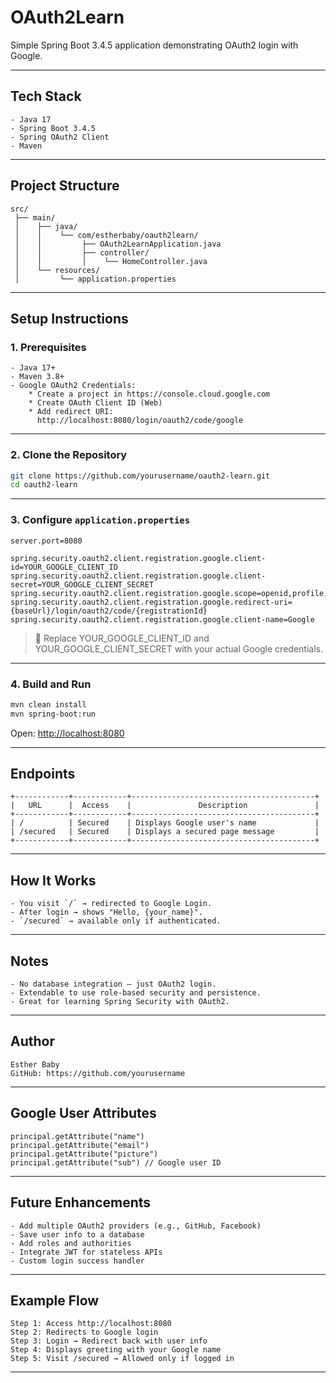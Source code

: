 # OAuth2Learn

Simple Spring Boot 3.4.5 application demonstrating OAuth2 login with Google.

---

## Tech Stack

```
- Java 17
- Spring Boot 3.4.5
- Spring OAuth2 Client
- Maven
```

---

## Project Structure

```
src/
 ├── main/
 │    ├── java/
 │    │    └── com/estherbaby/oauth2learn/
 │    │         ├── OAuth2LearnApplication.java
 │    │         ├── controller/
 │    │         │    └── HomeController.java
 │    └── resources/
 │         └── application.properties
```

---

## Setup Instructions

### 1. Prerequisites

```
- Java 17+
- Maven 3.8+
- Google OAuth2 Credentials:
    * Create a project in https://console.cloud.google.com
    * Create OAuth Client ID (Web)
    * Add redirect URI:
      http://localhost:8080/login/oauth2/code/google
```

---

### 2. Clone the Repository

```bash
git clone https://github.com/yourusername/oauth2-learn.git
cd oauth2-learn
```

---

### 3. Configure `application.properties`

```properties
server.port=8080

spring.security.oauth2.client.registration.google.client-id=YOUR_GOOGLE_CLIENT_ID
spring.security.oauth2.client.registration.google.client-secret=YOUR_GOOGLE_CLIENT_SECRET
spring.security.oauth2.client.registration.google.scope=openid,profile,email
spring.security.oauth2.client.registration.google.redirect-uri={baseUrl}/login/oauth2/code/{registrationId}
spring.security.oauth2.client.registration.google.client-name=Google
```

> 🔐 Replace YOUR_GOOGLE_CLIENT_ID and YOUR_GOOGLE_CLIENT_SECRET with your actual Google credentials.

---

### 4. Build and Run

```bash
mvn clean install
mvn spring-boot:run
```

Open: [http://localhost:8080](http://localhost:8080)

---

## Endpoints

```
+------------+------------+-----------------------------------------+
|   URL      |  Access    |               Description               |
+------------+------------+-----------------------------------------+
| /          | Secured    | Displays Google user's name             |
| /secured   | Secured    | Displays a secured page message         |
+------------+------------+-----------------------------------------+
```

---

## How It Works

```
- You visit `/` → redirected to Google Login.
- After login → shows "Hello, {your_name}".
- `/secured` → available only if authenticated.
```

---

## Notes

```
- No database integration — just OAuth2 login.
- Extendable to use role-based security and persistence.
- Great for learning Spring Security with OAuth2.
```

---

## Author

```
Esther Baby
GitHub: https://github.com/yourusername
```

---

## Google User Attributes

```
principal.getAttribute("name")
principal.getAttribute("email")
principal.getAttribute("picture")
principal.getAttribute("sub") // Google user ID
```

---

## Future Enhancements

```
- Add multiple OAuth2 providers (e.g., GitHub, Facebook)
- Save user info to a database
- Add roles and authorities
- Integrate JWT for stateless APIs
- Custom login success handler
```

---

## Example Flow

```
Step 1: Access http://localhost:8080
Step 2: Redirects to Google login
Step 3: Login → Redirect back with user info
Step 4: Displays greeting with your Google name
Step 5: Visit /secured → Allowed only if logged in
```

---
